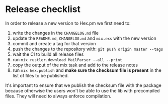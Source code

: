 # Release checklist

In order to release a new version to Hex.pm we first need to:

1. write the changes in the `CHANGELOG.md` file
2. update the `README.md`, `CHANGELOG.md` and `mix.exs` with the new version
3. commit and create a tag for that version
4. push the changes to the repository with: `git push origin master --tags`
5. wait the CI to build all release files
6. run `mix rustler.download MailParser --all --print`
7. copy the output of the mix task and add to the release notes
8. run `mix hex.publish` and **make sure the checksum file is present**
   in the list of files to be published.

It's important to ensure that we publish the checksum file with the
package because otherwise the users won't be able to use the lib
with precompiled files. They will need to always enforce compilation.
